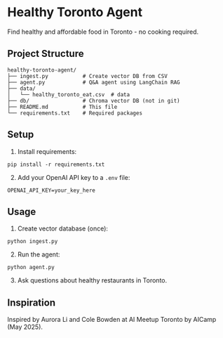 # Healthy Toronto Agent

Find healthy and affordable food in Toronto - no cooking required.

## Project Structure
```
healthy-toronto-agent/
├── ingest.py           # Create vector DB from CSV
├── agent.py            # Q&A agent using LangChain RAG
├── data/
│   └── healthy_toronto_eat.csv  # data
├── db/                 # Chroma vector DB (not in git)
├── README.md           # This file
└── requirements.txt    # Required packages
```

## Setup

1. Install requirements:
```
pip install -r requirements.txt
```

2. Add your OpenAI API key to a `.env` file:
```
OPENAI_API_KEY=your_key_here
```

## Usage

1. Create vector database (once):
```
python ingest.py
```

2. Run the agent:
```
python agent.py
```

3. Ask questions about healthy restaurants in Toronto.

## Inspiration

Inspired by Aurora Li and Cole Bowden at AI Meetup Toronto by AICamp (May 2025).